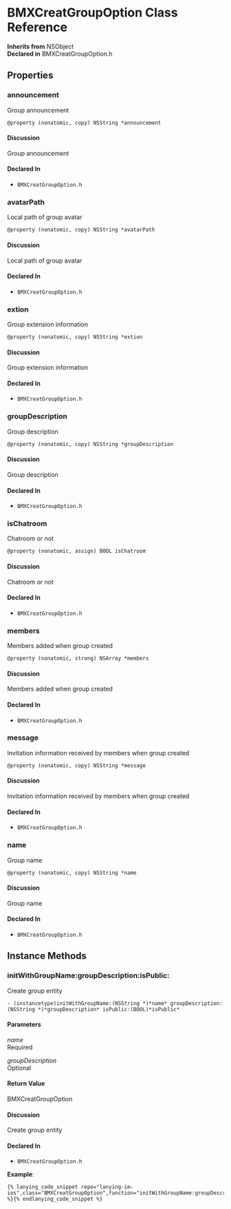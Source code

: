 # BMXCreatGroupOption Class Reference

  **Inherits from** NSObject  
  **Declared in** BMXCreatGroupOption.h  

## Properties

<a name="//api/name/announcement" title="announcement"></a>
### announcement

Group announcement

`@property (nonatomic, copy) NSString *announcement`

#### Discussion
Group announcement

#### Declared In
* `BMXCreatGroupOption.h`

<a name="//api/name/avatarPath" title="avatarPath"></a>
### avatarPath

Local path of group avatar

`@property (nonatomic, copy) NSString *avatarPath`

#### Discussion
Local path of group avatar

#### Declared In
* `BMXCreatGroupOption.h`

<a name="//api/name/extion" title="extion"></a>
### extion

Group extension information

`@property (nonatomic, copy) NSString *extion`

#### Discussion
Group extension information

#### Declared In
* `BMXCreatGroupOption.h`

<a name="//api/name/groupDescription" title="groupDescription"></a>
### groupDescription

Group description

`@property (nonatomic, copy) NSString *groupDescription`

#### Discussion
Group description

#### Declared In
* `BMXCreatGroupOption.h`

<a name="//api/name/isChatroom" title="isChatroom"></a>
### isChatroom

Chatroom or not

`@property (nonatomic, assign) BOOL isChatroom`

#### Discussion
Chatroom or not

#### Declared In
* `BMXCreatGroupOption.h`

<a name="//api/name/members" title="members"></a>
### members

Members added when group created

`@property (nonatomic, strong) NSArray *members`

#### Discussion
Members added when group created

#### Declared In
* `BMXCreatGroupOption.h`

<a name="//api/name/message" title="message"></a>
### message

Invitation information received by members when group created

`@property (nonatomic, copy) NSString *message`

#### Discussion
Invitation information received by members when group created

#### Declared In
* `BMXCreatGroupOption.h`

<a name="//api/name/name" title="name"></a>
### name

Group name

`@property (nonatomic, copy) NSString *name`

#### Discussion
Group name

#### Declared In
* `BMXCreatGroupOption.h`

<a title="Instance Methods" name="instance_methods"></a>
## Instance Methods

<a name="//api/name/initWithGroupName:groupDescription:isPublic:" title="initWithGroupName:groupDescription:isPublic:"></a>
### initWithGroupName:groupDescription:isPublic:

Create group entity

`- (instancetype)initWithGroupName:(NSString *)*name* groupDescription:(NSString *)*groupDescription* isPublic:(BOOL)*isPublic*`

#### Parameters

*name*  
   Required  

*groupDescription*  
   Optional  

#### Return Value
BMXCreatGroupOption

#### Discussion
Create group entity

#### Declared In
* `BMXCreatGroupOption.h`

**Example**:
```
{% lanying_code_snippet repo="lanying-im-ios",class="BMXCreatGroupOption",function="initWithGroupName:groupDescription:isPublic:" %}{% endlanying_code_snippet %}
```
